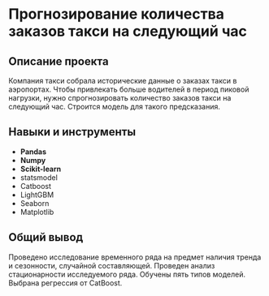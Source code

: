 # Прогнозирование количества заказов такси на следующий час

## Описание проекта
Компания такси собрала исторические данные о заказах такси в аэропортах. Чтобы привлекать больше водителей в период пиковой нагрузки, нужно спрогнозировать количество заказов такси на следующий час. Строится модель для такого предсказания.

## Навыки и инструменты

* **Pandas**
* **Numpy**
* **Scikit-learn**
* statsmodel
* Catboost
* LightGBM
* Seaborn
* Matplotlib
 
## Общий вывод
Проведено исследование временного ряда на предмет наличия тренда и сезонности, случайной составляющей. Проведен анализ стационарности исследуемого ряда. Обучены пять типов моделей. Выбрана регрессия от CatBoost.

